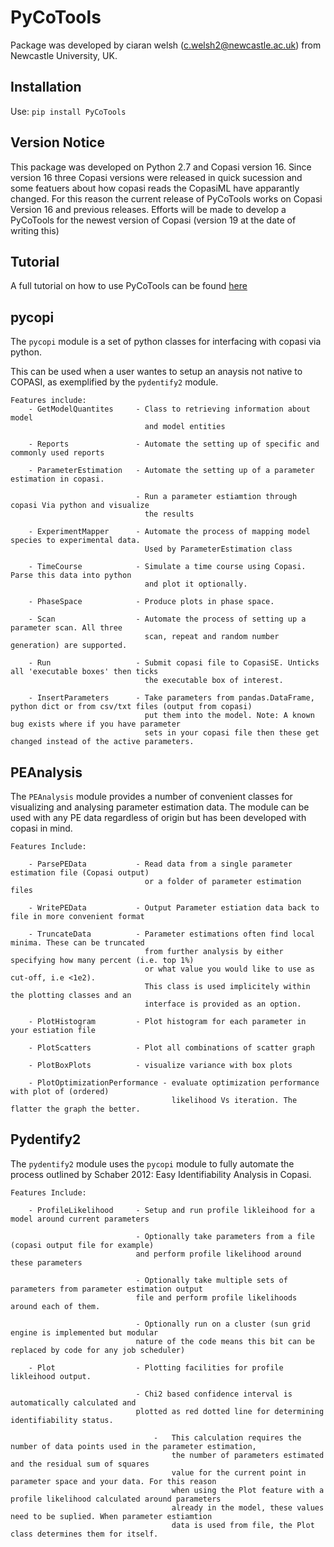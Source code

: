 # PyCoTools

Package was developed by ciaran welsh (c.welsh2@newcastle.ac.uk) from Newcastle University, UK. 

## Installation 
Use:
    `pip install PyCoTools` 
        
## Version Notice
        
This package was developed on Python 2.7 and Copasi version 16. Since version 16 three Copasi versions were released in 
quick sucession and some featuers about how copasi reads the CopasiML have apparantly changed. For this reason the current release
of PyCoTools works on Copasi Version 16 and previous releases. Efforts will be made to develop a PyCoTools for the newest version of Copasi 
(version 19 at the date of writing this)


## Tutorial
A full tutorial on how to use PyCoTools can be found [here](https://github.com/CiaranWelsh/PyCoTools/blob/master/PyCoTools/PyCoToolsTutorial/PyCoToolsTutorial.ipynb)

## pycopi
The `pycopi` module is a set of python classes for interfacing with copasi via python. 

This can be used when a user wantes to setup an anaysis not native to COPASI, as exemplified by the `pydentify2` module.


    Features include:
        - GetModelQuantites     - Class to retrieving information about model 
                                  and model entities
        
        - Reports               - Automate the setting up of specific and commonly used reports
        
        - ParameterEstimation   - Automate the setting up of a parameter estimation in copasi. 
                                
                                - Run a parameter estiamtion through copasi Via python and visualize 
                                  the results
        
        - ExperimentMapper      - Automate the process of mapping model species to experimental data. 
                                  Used by ParameterEstimation class
        
        - TimeCourse            - Simulate a time course using Copasi. Parse this data into python 
                                  and plot it optionally. 
        
        - PhaseSpace            - Produce plots in phase space.
        
        - Scan                  - Automate the process of setting up a parameter scan. All three 
                                  scan, repeat and random number generation) are supported. 
        
        - Run                   - Submit copasi file to CopasiSE. Unticks all 'executable boxes' then ticks 
                                  the executable box of interest. 
       
        - InsertParameters      - Take parameters from pandas.DataFrame, python dict or from csv/txt files (output from copasi) 
                                  put them into the model. Note: A known bug exists where if you have parameter 
                                  sets in your copasi file then these get changed instead of the active parameters. 
                                  
## PEAnalysis

The `PEAnalysis` module provides a number of convenient classes for visualizing and analysing parameter estimation data. The module can be used with any PE data regardless of origin but has been developed with copasi in  mind.
    
    Features Include:
        
        - ParsePEData           - Read data from a single parameter estimation file (Copasi output) 
                                  or a folder of parameter estimation files
        
        - WritePEData           - Output Parameter estiation data back to file in more convenient format
        
        - TruncateData          - Parameter estimations often find local minima. These can be truncated 
                                  from further analysis by either specifying how many percent (i.e. top 1%)
                                  or what value you would like to use as cut-off, i.e <1e2). 
                                  This class is used implicitely within the plotting classes and an 
                                  interface is provided as an option.
        
        - PlotHistogram         - Plot histogram for each parameter in your estiation file
        
        - PlotScatters          - Plot all combinations of scatter graph
        
        - PlotBoxPlots          - visualize variance with box plots
        
        - PlotOptimizationPerformance - evaluate optimization performance with plot of (ordered) 
                                        likelihood Vs iteration. The flatter the graph the better. 
## Pydentify2      

The `pydentify2` module uses the `pycopi` module to fully automate the process outlined by Schaber 2012: Easy Identifiability Analysis in Copasi. 
   
    Features Include:
        
        - ProfileLikelihood     - Setup and run profile likleihood for a model around current parameters
                                
                                - Optionally take parameters from a file (copasi output file for example) 
                                and perform profile likelihood around these parameters
                                
                                - Optionally take multiple sets of parameters from parameter estimation output 
                                file and perform profile likelihoods around each of them. 
                                
                                - Optionally run on a cluster (sun grid engine is implemented but modular 
                                nature of the code means this bit can be replaced by code for any job scheduler)

        - Plot                  - Plotting facilities for profile likleihood output. 
        
                                - Chi2 based confidence interval is automatically calculated and 
                                plotted as red dotted line for determining identifiability status. 
                                    
                                    -   This calculation requires the number of data points used in the parameter estimation, 
                                        the number of parameters estimated and the residual sum of squares 
                                        value for the current point in parameter space and your data. For this reason 
                                        when using the Plot feature with a profile likelihood calculated around parameters 
                                        already in the model, these values need to be suplied. When parameter estiamtion 
                                        data is used from file, the Plot class determines them for itself. 
                                    
  


